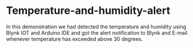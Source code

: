 # Temperature-and-humidity-alert
In this demonstration we had detected the temperature and humidity using Blynk IOT and Arduino IDE and got the alert notification to Blynk and E-mail whenever temperature has exceeded above 30 degrees.
